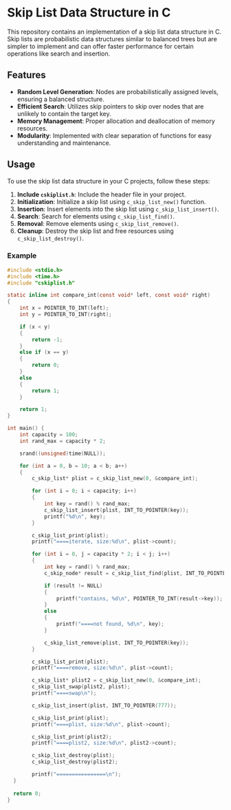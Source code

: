 # Skip List Data Structure in C

This repository contains an implementation of a skip list data structure in C. Skip lists are probabilistic data structures similar to balanced trees but are simpler to implement and can offer faster performance for certain operations like search and insertion.

## Features

- **Random Level Generation**: Nodes are probabilistically assigned levels, ensuring a balanced structure.
- **Efficient Search**: Utilizes skip pointers to skip over nodes that are unlikely to contain the target key.
- **Memory Management**: Proper allocation and deallocation of memory resources.
- **Modularity**: Implemented with clear separation of functions for easy understanding and maintenance.

## Usage

To use the skip list data structure in your C projects, follow these steps:

1. **Include `cskiplist.h`**: Include the header file in your project.
2. **Initialization**: Initialize a skip list using `c_skip_list_new()` function.
3. **Insertion**: Insert elements into the skip list using `c_skip_list_insert()`.
4. **Search**: Search for elements using `c_skip_list_find()`.
5. **Removal**: Remove elements using `c_skip_list_remove()`.
6. **Cleanup**: Destroy the skip list and free resources using `c_skip_list_destroy()`.

### Example

```c
#include <stdio.h>
#include <time.h>
#include "cskiplist.h"

static inline int compare_int(const void* left, const void* right)
{
	int x = POINTER_TO_INT(left);
	int y = POINTER_TO_INT(right);

	if (x < y)
	{
		return -1;
	}
	else if (x == y)
	{
		return 0;
	}
	else
	{
		return 1;
	}

	return 1;
}

int main() {
    int capacity = 100;
	int rand_max = capacity * 2;

	srand((unsigned)time(NULL));

	for (int a = 0, b = 10; a < b; a++)
	{
		c_skip_list* plist = c_skip_list_new(0, &compare_int);

		for (int i = 0; i < capacity; i++)
		{
			int key = rand() % rand_max;
			c_skip_list_insert(plist, INT_TO_POINTER(key));
			printf("%d\n", key);
		}

		c_skip_list_print(plist);
		printf("====iterate, size:%d\n", plist->count);

		for (int i = 0, j = capacity * 2; i < j; i++)
		{
			int key = rand() % rand_max;
			c_skip_node* result = c_skip_list_find(plist, INT_TO_POINTER(key));

			if (result != NULL)
			{
				printf("contains, %d\n", POINTER_TO_INT(result->key));
			}
			else
			{
				printf("====not found, %d\n", key);
			}

			c_skip_list_remove(plist, INT_TO_POINTER(key));
		}

		c_skip_list_print(plist);
		printf("====remove, size:%d\n", plist->count);

		c_skip_list* plist2 = c_skip_list_new(0, &compare_int);
		c_skip_list_swap(plist2, plist);
		printf("====swap\n");

		c_skip_list_insert(plist, INT_TO_POINTER(777));

		c_skip_list_print(plist);
		printf("====plist, size:%d\n", plist->count);

		c_skip_list_print(plist2);
		printf("====plist2, size:%d\n", plist2->count);

		c_skip_list_destroy(plist);
		c_skip_list_destroy(plist2);

		printf("================\n");
  }
	
  return 0;
}
